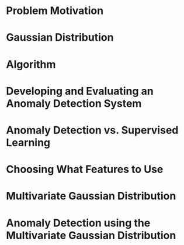 # Problem Motivation


# Gaussian Distribution


# Algorithm


# Developing and Evaluating an Anomaly Detection System


# Anomaly Detection vs. Supervised Learning



# Choosing What Features to Use



# Multivariate Gaussian Distribution




# Anomaly Detection using the Multivariate Gaussian Distribution

<!--stackedit_data:
eyJoaXN0b3J5IjpbLTExODM1MDA3NDldfQ==
-->